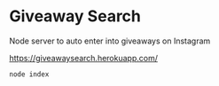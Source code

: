 # Giveaway Search

Node server to auto enter into giveaways on Instagram


https://giveawaysearch.herokuapp.com/

```
node index
```
